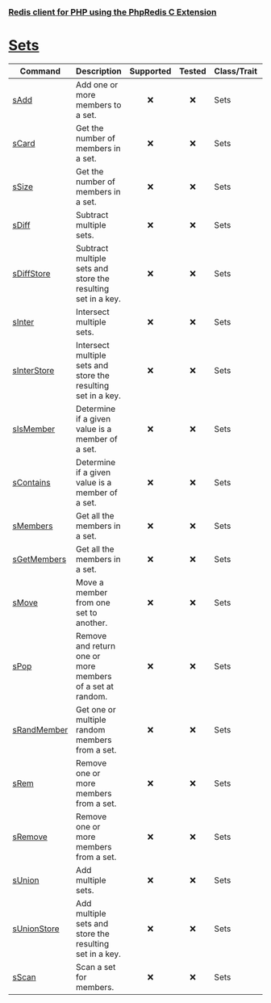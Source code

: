 ### [Redis client for PHP using the PhpRedis C Extension](../README.md)
# [Sets](docs/sets.md)

|Command                    |Description                                                    |Supported  |Tested     |Class/Trait    |Method         |
|---                        |---                                                            |:-:        |:-:        |---            |---            |
|[sAdd](#sAdd)              |Add one or more members to a set.                              |:x:        |:x:        |Sets           |sAdd           |
|[sCard](#sCard)            |Get the number of members in a set.                            |:x:        |:x:        |Sets           |sCard          |
|[sSize](#sSize)            |Get the number of members in a set.                            |:x:        |:x:        |Sets           |sSize          |
|[sDiff](#sDiff)            |Subtract multiple sets.                                        |:x:        |:x:        |Sets           |sDiff          |
|[sDiffStore](#sDiffStore)  |Subtract multiple sets and store the resulting set in a key.   |:x:        |:x:        |Sets           |sDiffStore     |
|[sInter](#sInter)          |Intersect multiple sets.                                       |:x:        |:x:        |Sets           |sInter         |
|[sInterStore](#sInterStore)|Intersect multiple sets and store the resulting set in a key.  |:x:        |:x:        |Sets           |sInterStore    |
|[sIsMember](#sIsMember)    |Determine if a given value is a member of a set.               |:x:        |:x:        |Sets           |sIsMember      |
|[sContains](#sContains)    |Determine if a given value is a member of a set.               |:x:        |:x:        |Sets           |sContains      |
|[sMembers](#sMembers)      |Get all the members in a set.                                  |:x:        |:x:        |Sets           |sMembers       |
|[sGetMembers](#sGetMembers)|Get all the members in a set.                                  |:x:        |:x:        |Sets           |sGetMembers    |
|[sMove](#sMove)            |Move a member from one set to another.                         |:x:        |:x:        |Sets           |sMove          |
|[sPop](#sPop)              |Remove and return one or more members of a set at random.      |:x:        |:x:        |Sets           |sPop           |
|[sRandMember](#sRandMember)|Get one or multiple random members from a set.                 |:x:        |:x:        |Sets           |sRandMember    |
|[sRem](#sRem)              |Remove one or more members from a set.                         |:x:        |:x:        |Sets           |sRem           |
|[sRemove](#sRemove)        |Remove one or more members from a set.                         |:x:        |:x:        |Sets           |sRemove        |
|[sUnion](#sUnion)          |Add multiple sets.                                             |:x:        |:x:        |Sets           |sUnion         |
|[sUnionStore](#sUnionStore)|Add multiple sets and store the resulting set in a key.        |:x:        |:x:        |Sets           |sUnionStore    |
|[sScan](#sScan)            |Scan a set for members.                                        |:x:        |:x:        |Sets           |sScan          |
